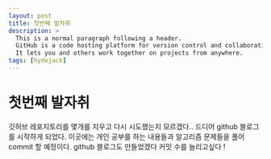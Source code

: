 ```yaml
---
layout: post
title: 첫번째 발자취
description: >
  This is a normal paragraph following a header.
  GitHub is a code hosting platform for version control and collaboration.
  It lets you and others work together on projects from anywhere.
tags: [hydejack]
---
```


# 첫번째 발자취
깃허브 레포지토리를 몇개를 지우고 다시 시도했는지 모르겠다..  드디어 github 블로그를 시작하게 되었다.  이곳에는 개인 공부를 하는 내용들과 알고리즘 문제들을 풀어 commit 할 예정이다. github 블로그도 만들었겠다 커밋 수를 늘리고싶다 !
